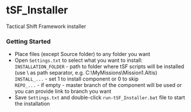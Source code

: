 # tSF_Installer
Tactical Shift Framework installer

### Getting Started
- Place files (except Source folder) to any folder you want
- Open `Settings.txt` to select what you want to install:
<br />`INSTALLATION_FOLDER` - path to folder where tSF scripts will be installed (use \\ as path separator, e.g. C:\\MyMissions\\Mission1.Altis)
<br />`INSTALL_...` - set 1 to install component or 0 to skip
<br />`REPO_...` - if empty - master branch of the component will be used or you can provide link to branch you want
- Save `Settings.txt` and double-click `run-tSF_Installer.bat` file to start the installation
